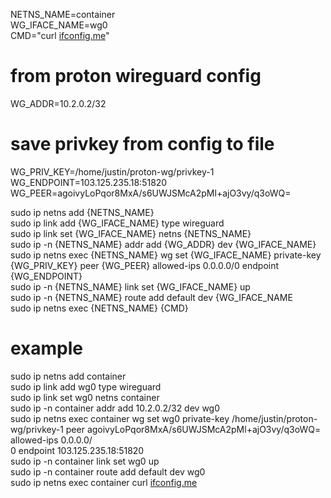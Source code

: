 NETNS_NAME=container   
WG_IFACE_NAME=wg0   
CMD="curl [ifconfig.me](http://ifconfig.me)"   
# from proton wireguard config   
WG_ADDR=10.2.0.2/32   
# save privkey from config to file   
WG_PRIV_KEY=/home/justin/proton-wg/privkey-1   
WG_ENDPOINT=103.125.235.18:51820   
WG_PEER=agoivyLoPqor8MxA/s6UWJSMcA2pMl+ajO3vy/q3oWQ=   
  
sudo ip netns add {NETNS_NAME}   
sudo ip link add {WG_IFACE_NAME} type wireguard   
sudo ip link set {WG_IFACE_NAME} netns {NETNS_NAME}   
sudo ip -n {NETNS_NAME} addr add {WG_ADDR} dev {WG_IFACE_NAME}   
sudo ip netns exec {NETNS_NAME} wg set {WG_IFACE_NAME} private-key {WG_PRIV_KEY} peer {WG_PEER} allowed-ips 0.0.0.0/0 endpoint {WG_ENDPOINT}   
sudo ip -n {NETNS_NAME} link set {WG_IFACE_NAME} up   
sudo ip -n {NETNS_NAME} route add default dev {WG_IFACE_NAME   
sudo ip netns exec {NETNS_NAME} {CMD}   
  
# example   
sudo ip netns add container   
sudo ip link add wg0 type wireguard   
sudo ip link set wg0 netns container   
sudo ip -n container addr add 10.2.0.2/32 dev wg0   
sudo ip netns exec container wg set wg0 private-key /home/justin/proton-wg/privkey-1 peer agoivyLoPqor8MxA/s6UWJSMcA2pMl+ajO3vy/q3oWQ= allowed-ips 0.0.0.0/  
0 endpoint 103.125.235.18:51820   
sudo ip -n container link set wg0 up   
sudo ip -n container route add default dev wg0   
sudo ip netns exec container curl [ifconfig.me](http://ifconfig.me)